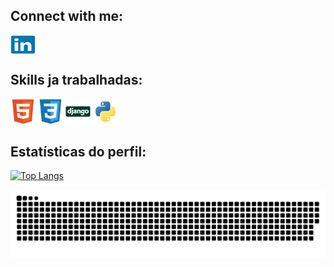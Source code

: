 <!--
**
### Hi there 👋

-->

## Connect with me:

<a href="https://www.linkedin.com/in/paulo-calanca-109906174/" target="_blank">
<img align="center" alt="paulo-linkedin" height="30" width="40" src="https://raw.githubusercontent.com/devicons/devicon/master/icons/linkedin/linkedin-original.svg" style="max-width:100%;">
</a>

<!--
**<a href="https://www.instagram.com/pfcalanca/" target="_blank">
<img align="center" alt="paulo-linkedin" height="30" width="40" src="https://raw.githubusercontent.com/devicons/devicon/master/icons/linkedin/linkedin-original.svg" style="max-width:100%;">
</a>
-->

## Skills ja trabalhadas:



<img src="https://raw.githubusercontent.com/devicons/devicon/master/icons/html5/html5-original.svg" alt="Github" height="40" width="40" style="max-width:100%;"></img>        <img src="https://raw.githubusercontent.com/devicons/devicon/master/icons/css3/css3-original.svg" alt="Github"  height="40" width="40" style="max-width:100%;"></img>      <img src="https://raw.githubusercontent.com/devicons/devicon/master/icons/django/django-original.svg"  alt="Github" height="40" width="40" style="max-width:100%;">      </img><img src="https://raw.githubusercontent.com/devicons/devicon/master/icons/python/python-original.svg" alt="Github" height="40" width="40"  style="max-width:100%;"></img>





## Estatísticas do perfil:
[![Top Langs](https://github-readme-stats.vercel.app/api/top-langs/?username=PFCalanca&layout=compact)](https://github.com/anuraghazra/github-readme-stats)

<center>

  ![Snake animation](https://github.com/PFCalanca/PFCalanca/blob/main/github-contribution-grid-snake.svg)

</center>


<!--
**![Anurag's GitHub stats](https://github-readme-stats.vercel.app/api?username=PFCalanca&show_icons=true&theme=radical)



<!--
**PFCalanca/PFCalanca** is a ✨ _special_ ✨ repository because its `README.md` (this file) appears on your GitHub profile.

Here are some ideas to get you started:

- 🔭 I’m currently working on ...
- 🌱 I’m currently learning ...
- 👯 I’m looking to collaborate on ...
- 🤔 I’m looking for help with ...
- 💬 Ask me about ...
- 📫 How to reach me: ...
- 😄 Pronouns: ...
- ⚡ Fun fact: ...
-->
